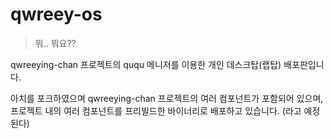 # qwreey-os

> 뭐.. 뭐요??

qwreeying-chan 프로젝트의 ququ 메니저를 이용한 개인 데스크탑(랩탑) 배포판입니다.

아치를 포크하였으며 qwreeying-chan 프로젝트의 여러 컴포넌트가 포함되어 있으며, 프로젝트 내의 여러 컴포넌트를 프리빌드한 바이너리로 배포하고 있습니다. (라고 예정된다)
